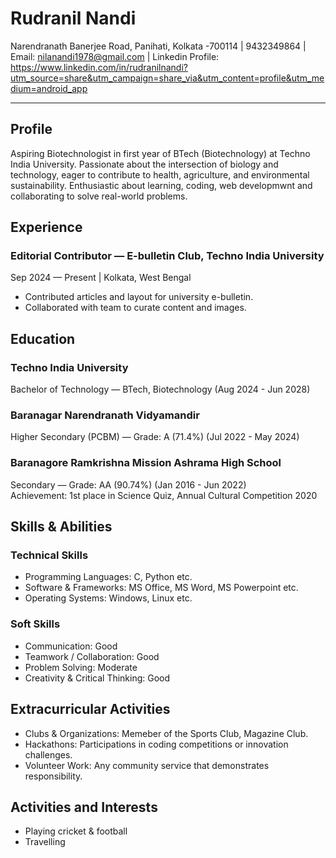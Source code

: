<!doctype html>
<html>
<head>
  <meta charset="utf-8">
  <title>Rudranil Nandi</title>
</head>
<body>
  <h1>Rudranil Nandi</h1>
  <div>
    Narendranath Banerjee Road, Panihati, Kolkata -700114 | 9432349864 | Email: <a href="nilanandi1978@gmail.com">nilanandi1978@gmail.com</a> | Linkedin Profile: <a href="https://www.linkedin.com/in/rudranilnandi?utm_source=share&utm_campaign=share_via&utm_content=profile&utm_medium=android_app">https://www.linkedin.com/in/rudranilnandi?utm_source=share&utm_campaign=share_via&utm_content=profile&utm_medium=android_app</a>
  </div>
  <hr>

  <h2>Profile</h2>
  <p>
    Aspiring Biotechnologist in first year of BTech (Biotechnology) at Techno India University.
    Passionate about the intersection of biology and technology, eager to contribute to health,
    agriculture, and environmental sustainability. Enthusiastic about learning, coding, web developmwnt and
    collaborating to solve real-world problems.
  </p>

  <h2>Experience</h2>
  <h3>Editorial Contributor — E-bulletin Club, Techno India University</h3>
  <div>Sep 2024 — Present | Kolkata, West Bengal</div>
  <ul>
    <li>Contributed articles and layout for university e-bulletin.</li>
    <li>Collaborated with team to curate content and images.</li>
  </ul>

  <h2>Education</h2>
  <h3>Techno India University</h3>
  <div>Bachelor of Technology — BTech, Biotechnology (Aug 2024 - Jun 2028)</div>

  <h3>Baranagar Narendranath Vidyamandir</h3>
  <div>Higher Secondary (PCBM) — Grade: A (71.4%) (Jul 2022 - May 2024)</div>

  <h3>Baranagore Ramkrishna Mission Ashrama High School</h3>
  <div>Secondary — Grade: AA (90.74%) (Jan 2016 - Jun 2022)</div>
  <div>Achievement: 1st place in Science Quiz, Annual Cultural Competition 2020</div>

  <h2>Skills & Abilities</h2>
  </p>
        </ul>
        <h3>Technical Skills</h3>
        <ul>
            <p>
                <li>Programming Languages: C, Python etc.</li>
                <li>Software & Frameworks: MS Office, MS Word, MS Powerpoint etc.</li>
                <li>Operating Systems: Windows, Linux etc.</li>
            </p>
        </ul>
        <h3>Soft Skills</h3>
        <ul>
            <p>
                <li>Communication: Good</li>
                <li>Teamwork / Collaboration: Good</li>
                <li>Problem Solving: Moderate</li>
                <li>Creativity & Critical Thinking: Good</li>
            </p>    
        </ul>
        <h2>Extracurricular Activities</h2>
        <ul>
            <p>
                <li>Clubs & Organizations: Memeber of the Sports Club, Magazine Club.</li>
                <li>Hackathons: Participations in coding competitions or innovation challenges.</li>
                <li>Volunteer Work: Any community service that demonstrates responsibility.</li>
            </p>
        </ul>
        <h2>Activities and Interests</h2>
        <ul>
            <p>
                <li>Playing cricket & football</li>
                <li>Travelling</li>
